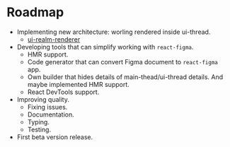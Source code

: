 # Roadmap

* Implementing new architecture: worling rendered inside ui-thread. 
  - [ui-realm-renderer](https://github.com/react-figma/react-figma/projects/3)
* Developing tools that can simplify working with `react-figma`.
  - HMR support.
  - Code generator that can convert Figma document to `react-figma` app.
  - Own builder that hides details of main-thead/ui-thread details. And maybe implemented HMR support.
  - React DevTools support.
* Improving quality.
  - Fixing issues.
  - Documentation.
  - Typing.
  - Testing.
* First beta version release.  
